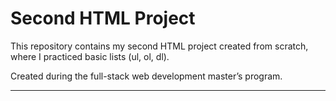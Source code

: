 # Second HTML Project

This repository contains my second HTML project created from scratch, where I practiced basic lists (ul, ol, dl).

Created during the full-stack web development master’s program.

---
